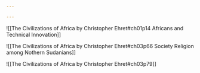 ```yaml
---

---
```


![[The Civilizations of Africa by Christopher Ehret#ch01p14 Africans and Technical Innovation]]

![[The Civilizations of Africa by Christopher Ehret#ch03p66 Society Religion among Nothern Sudanians]]

![[The Civilizations of Africa by Christopher Ehret#ch03p79]]

